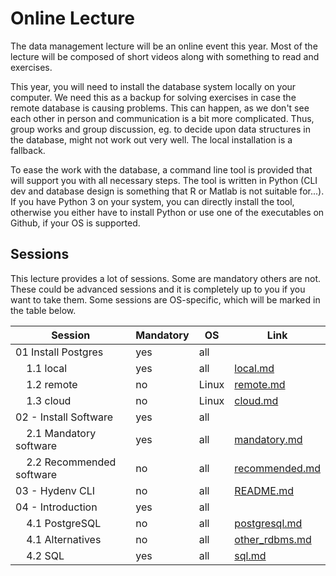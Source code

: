 # Online Lecture

The data management lecture will be an online event this year. Most of the
lecture will be composed of short videos along with something to read and
exercises.

This year, you will need to install the database system locally on your
computer. We need this as a backup for solving exercises in case the remote
database is causing problems. This can happen, as we don't see each other in
person and communication is a bit more complicated. Thus, group works and
group discussion, eg. to decide upon data structures in the database, might not
work out very well. The local installation is a fallback.

To ease the work with the database, a command line tool is provided that will
support you with all necessary steps. The tool is written in Python
(CLI dev and database design is something that R or Matlab is not suitable for...).
If you have Python 3 on your system, you can directly install the tool, otherwise
you either have to install Python or use one of the executables on Github, if
your OS is supported.

## Sessions

This lecture provides a lot of sessions. Some are mandatory others are not.
These could be advanced sessions and it is completely up to you if you want to take them. Some sessions are OS-specific, which will be marked in the table below.

| Session | Mandatory | OS | Link |
|---------|-----------|----|------|
| 01 Install Postgres | yes | all |  |
| &nbsp;&nbsp;&nbsp;&nbsp;1.1 local | yes | all | [local.md](01_install_postgres/local.md) |
| &nbsp;&nbsp;&nbsp;&nbsp;1.2 remote | no | Linux | [remote.md](01_install_postgres/remote.md) |
| &nbsp;&nbsp;&nbsp;&nbsp;1.3 cloud | no | Linux | [cloud.md](01_install_postgres/cloud.md) |
| 02 - Install Software | yes | all |  |
| &nbsp;&nbsp;&nbsp;&nbsp;2.1 Mandatory software | yes | all | [mandatory.md](02_install_software/mandatory.md) |
| &nbsp;&nbsp;&nbsp;&nbsp;2.2 Recommended software | no | all | [recommended.md](02_install_software/recommended.md) |
| 03 - Hydenv CLI | no | all | [README.md](03_hydenv_cli/README.md) |
| 04 - Introduction | yes | all |  |
| &nbsp;&nbsp;&nbsp;&nbsp;4.1 PostgreSQL | no | all | [postgresql.md](04_introduction/postgresql.md) |
| &nbsp;&nbsp;&nbsp;&nbsp;4.1 Alternatives | no | all | [other_rdbms.md](04_introduction/other_rdbms.md) |
| &nbsp;&nbsp;&nbsp;&nbsp;4.2 SQL | yes | all | [sql.md](04_introduction/sql.md) |
